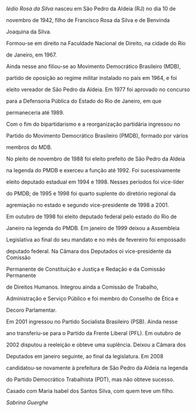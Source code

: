 

*Iédio Rosa da Silva* nasceu em São Pedro da Aldeia (RJ) no dia 10 de

novembro de 1942, filho de Francisco Rosa da Silva e de Benvinda

Joaquina da Silva.



Formou-se em direito na Faculdade Nacional de Direito, na cidade do Rio

de Janeiro, em 1967.



Ainda nesse ano filiou-se ao Movimento Democrático Brasileiro (MDB),

partido de oposição ao regime militar instalado no país em 1964, e foi

eleito vereador de São Pedro da Aldeia. Em 1977 foi aprovado no concurso

para a Defensoria Pública do Estado do Rio de Janeiro, em que

permaneceria até 1989.



Com o fim do bipartidarismo e a reorganização partidária ingressou no

Partido do Movimento Democrático Brasileiro (PMDB), formado por vários

membros do MDB.



No pleito de novembro de 1988 foi eleito prefeito de São Pedro da Aldeia

na legenda do PMDB e exerceu a função até 1992. Foi sucessivamente

eleito deputado estadual em 1994 e 1998. Nesses períodos foi vice-líder

do PMDB; de 1995 e 1998 foi quarto suplente do diretório regional da

agremiação no estado e segundo vice-presidente de 1998 a 2001.



Em outubro de 1998 foi eleito deputado federal pelo estado do Rio de

Janeiro na legenda do PMDB. Em janeiro de 1999 deixou a Assembleia

Legislativa ao final do seu mandato e no mês de fevereiro foi empossado

deputado federal. Na Câmara dos Deputados oi vice-presidente da Comissão

Permanente de Constituição e Justiça e Redação e da Comissão Permanente

de Direitos Humanos. Integrou ainda a Comissão de Trabalho,

Administração e Serviço Público e foi membro do Conselho de Ética e

Decoro Parlamentar.



Em 2001 ingressou no Partido Socialista Brasileiro (PSB). Ainda nesse

ano transferiu-se para o Partido da Frente Liberal (PFL). Em outubro de

2002 disputou a reeleição e obteve uma suplência. Deixou a Câmara dos

Deputados em janeiro seguinte, ao final da legislatura. Em 2008

candidatou-se novamente à prefeitura de São Pedro da Aldeia na legenda

do Partido Democrático Trabalhista (PDT), mas não obteve sucesso.



Casado com Maria Isabel dos Santos Silva, com quem teve um filho.



*Sabrina Guerghe*



